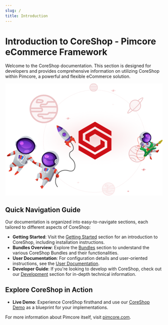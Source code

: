 ```yaml
---
slug: /
title: Introduction
---
```


# Introduction to CoreShop - Pimcore eCommerce Framework

Welcome to the CoreShop documentation. This section is designed for developers and provides comprehensive information on
utilizing CoreShop within Pimcore, a powerful and flexible eCommerce solution.

![illustration.png](img%2Fillustration.png)

## Quick Navigation Guide

Our documentation is organized into easy-to-navigate sections, each tailored to different aspects of CoreShop:

- **Getting Started**: Visit the [Getting Started](./01_Getting_Started/index.md) section for an introduction to
  CoreShop, including installation instructions.
- **Bundles Overview**: Explore the [Bundles](./03_Bundles/index.md) section to understand the various CoreShop Bundles
  and their functionalities.
- **User Documentation**: For configuration details and user-oriented instructions, see
  the [User Documentation](./02_User_Documentation/index.md).
- **Developer Guide**: If you're looking to develop with CoreShop, check out
  our [Development](./03_Development/index.md) section for in-depth technical information.

## Explore CoreShop in Action

- **Live Demo**: Experience CoreShop firsthand and use our [CoreShop Demo](https://demo4.coreshop.org) as a blueprint
  for your implementations.

For more information about Pimcore itself, visit [pimcore.com](https://pimcore.com).
